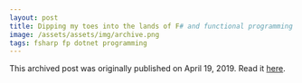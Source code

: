 ```yaml
---
layout: post
title: Dipping my toes into the lands of F# and functional programming
image: /assets/assets/img/archive.png
tags: fsharp fp dotnet programming
---
```

This archived post was originally published on April 19, 2019. Read it [here](/alex.ciobanu.org/indexc2fc.html).
